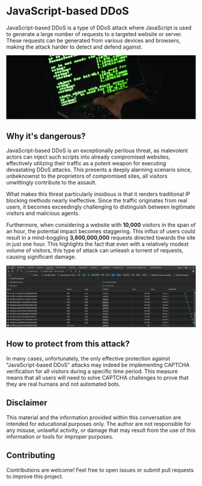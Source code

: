 # JavaScript-based DDoS
JavaScript-based DDoS is a type of DDoS attack where JavaScript is used to generate a large number of requests to a targeted website or server. These requests can be generated from various devices and browsers, making the attack harder to detect and defend against.

![image.jpg](image.jpg)

## Why it's dangerous?
JavaScript-based DDoS is an exceptionally perilous threat, as malevolent actors can inject such scripts into already compromised websites, effectively utilizing their traffic as a potent weapon for executing devastating DDoS attacks. This presents a deeply alarming scenario since, unbeknownst to the proprietors of compromised sites, all visitors unwittingly contribute to the assault.

What makes this threat particularly insidious is that it renders traditional IP blocking methods nearly ineffective. Since the traffic originates from real users, it becomes exceedingly challenging to distinguish between legitimate visitors and malicious agents.

Furthermore, when considering a website with **10,000** visitors in the span of an hour, the potential impact becomes staggering. This influx of users could result in a mind-boggling **3,600,000,000** requests directed towards the site in just one hour. This highlights the fact that even with a relatively modest volume of visitors, this type of attack can unleash a torrent of requests, causing significant damage.

![example.png](example.png)

## How to protect from this attack?
In many cases, unfortunately, the only effective protection against "JavaScript-based DDoS" attacks may indeed be implementing CAPTCHA verification for all visitors during a specific time period. This measure means that all users will need to solve CAPTCHA challenges to prove that they are real humans and not automated bots.

## Disclaimer
This material and the information provided within this conversation are intended for educational purposes only. The author are not responsible for any misuse, unlawful activity, or damage that may result from the use of this information or tools for improper purposes.

## Contributing
Contributions are welcome! Feel free to open issues or submit pull requests to improve this project.
